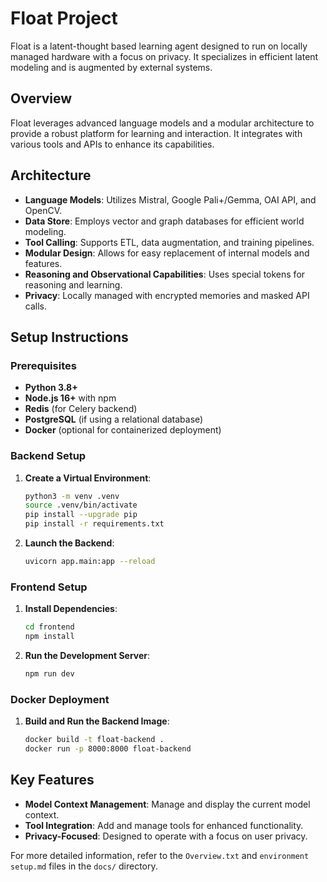 # Float Project

Float is a latent-thought based learning agent designed to run on locally managed hardware with a focus on privacy. It specializes in efficient latent modeling and is augmented by external systems.

## Overview

Float leverages advanced language models and a modular architecture to provide a robust platform for learning and interaction. It integrates with various tools and APIs to enhance its capabilities.

## Architecture

- **Language Models**: Utilizes Mistral, Google Pali+/Gemma, OAI API, and OpenCV.
- **Data Store**: Employs vector and graph databases for efficient world modeling.
- **Tool Calling**: Supports ETL, data augmentation, and training pipelines.
- **Modular Design**: Allows for easy replacement of internal models and features.
- **Reasoning and Observational Capabilities**: Uses special tokens for reasoning and learning.
- **Privacy**: Locally managed with encrypted memories and masked API calls.

## Setup Instructions

### Prerequisites

- **Python 3.8+**
- **Node.js 16+** with npm
- **Redis** (for Celery backend)
- **PostgreSQL** (if using a relational database)
- **Docker** (optional for containerized deployment)

### Backend Setup

1. **Create a Virtual Environment**:
   ```bash
   python3 -m venv .venv
   source .venv/bin/activate
   pip install --upgrade pip
   pip install -r requirements.txt
   ```

2. **Launch the Backend**:
   ```bash
   uvicorn app.main:app --reload
   ```

### Frontend Setup

1. **Install Dependencies**:
   ```bash
   cd frontend
   npm install
   ```

2. **Run the Development Server**:
   ```bash
   npm run dev
   ```

### Docker Deployment

1. **Build and Run the Backend Image**:
   ```bash
   docker build -t float-backend .
   docker run -p 8000:8000 float-backend
   ```

## Key Features

- **Model Context Management**: Manage and display the current model context.
- **Tool Integration**: Add and manage tools for enhanced functionality.
- **Privacy-Focused**: Designed to operate with a focus on user privacy.

For more detailed information, refer to the `Overview.txt` and `environment setup.md` files in the `docs/` directory.
